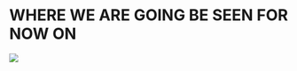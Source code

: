 # WHERE WE ARE GOING BE SEEN FOR NOW ON

![](https://64.media.tumblr.com/461e72fa5be44f2fc2765c885db6c95a/c0a24eabc073ee15-2e/s2048x3072/d738fc56a2b6b9a2e00822f30f7744cf2842d0b6.pnj)
